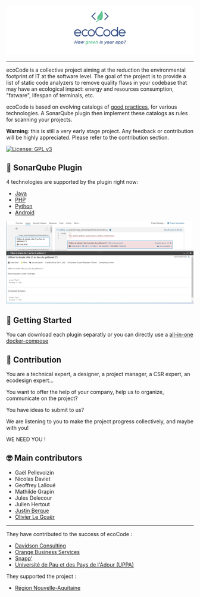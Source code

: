 ![Logo](docs/logo-large.png)

---

ecoCode is a collective project aiming at the reduction the environmental footprint of IT at the software level. The goal of the project is to provide a list of static code analyzers to remove quality flaws in your codebase that may have an ecological impact: energy and resources consumption, "fatware", lifespan of terminals, etc.

ecoCode is based on evolving catalogs of [good practices](good_practices/), for various technologies. A SonarQube plugin then implement these catalogs as rules for scanning your projects.

**Warning**: this is still a very early stage project. Any feedback or contribution will be highly appreciated. Please refer to the contribution section.

[![License: GPL v3](https://img.shields.io/badge/License-GPLv3-blue.svg)](https://www.gnu.org/licenses/gpl-3.0)

## 🌿 SonarQube Plugin

4 technologies are supported by the plugin right now:
- [Java](sonarqube-plugin-greenit/java-plugin/)
- [PHP](sonarqube-plugin-greenit/php-plugin/)
- [Python](sonarqube-plugin-greenit/python-plugin/)
- [Android](sonarqube-plugin-greenit/android-plugin/)

![Screenshot](docs/screenshot.png)


## 🚀 Getting Started

You can download each plugin separatly or you can directly use a [all-in-one docker-compose](sonarqube-plugin-greenit/INSTALL.md)

## 🤝 Contribution

You are a technical expert, a designer, a project manager, a CSR expert, an ecodesign expert...

You want to offer the help of your company, help us to organize, communicate on the project?

You have ideas to submit to us?

We are listening to you to make the project progress collectively, and maybe with you!

WE NEED YOU !

## 🤓 Main contributors
- Gaël Pellevoizin 
- Nicolas Daviet
- Geoffrey Lalloué
- Mathilde Grapin
- Jules Delecour
- Julien Hertout
- [Justin Berque](https://www.linkedin.com/in/justin-berque-444412140)
- [Olivier Le Goaër](https://olegoaer.perso.univ-pau.fr)

---
They have contributed to the success of ecoCode :

- [Davidson Consulting](https://www.davidson.fr/)
- [Orange Business Services](https://www.orange-business.com/)
- [Snapp'](https://www.snapp.fr/)
- [Université de Pau et des Pays de l'Adour (UPPA)](https://www.univ-pau.fr/)

They supported the project :

- [Région Nouvelle-Aquitaine](https://www.nouvelle-aquitaine.fr/)
